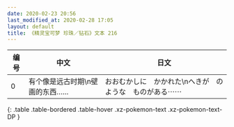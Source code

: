 ```yaml
---
date: 2020-02-23 20:56
last_modified_at: 2020-02-28 17:05
layout: default
title: 《精灵宝可梦 珍珠／钻石》文本 216
---
```

| 编号 | 中文 | 日文 |
| ---- | ---- | ---- |
| 0 | 有个像是远古时期\n壁画的东西…… | おおむかしに　かかれた\nへきが　のような　ものがある⋯⋯ |
{: .table .table-bordered .table-hover .xz-pokemon-text .xz-pokemon-text-DP }